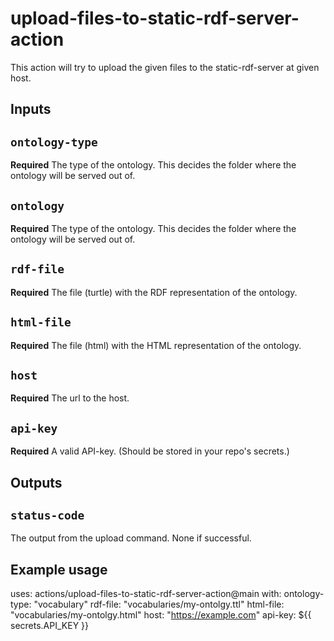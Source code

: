 # upload-files-to-static-rdf-server-action

This action will try to upload the given files to the static-rdf-server at given host.

## Inputs

## `ontology-type`

**Required** The type of the ontology. This decides the folder where the ontology will be served out of.

## `ontology`

**Required** The type of the ontology. This decides the folder where the ontology will be served out of.

## `rdf-file`

**Required** The file (turtle) with the RDF representation of the ontology.

## `html-file`

**Required** The file (html) with the HTML representation of the ontology.

## `host`

**Required** The url to the host.

## `api-key`

**Required** A valid API-key. (Should be stored in your repo's secrets.)

## Outputs

## `status-code`

The output from the upload command. None if successful.

## Example usage

uses: actions/upload-files-to-static-rdf-server-action@main
with:
  ontology-type: "vocabulary"
  rdf-file: "vocabularies/my-ontolgy.ttl"
  html-file: "vocabularies/my-ontolgy.html"
  host: "https://example.com"
  api-key: ${{ secrets.API_KEY }}
  